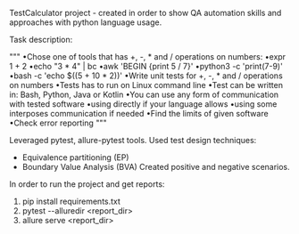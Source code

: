 TestCalculator project - created in order to show QA automation skills and approaches with python language usage.

Task description:

"""
•Chose one of tools that has +, -, * and / operations on
numbers:
•expr 1 + 2
•echo "3 * 4" | bc
•awk 'BEGIN {print 5 / 7}'
•python3 -c 'print(7-9)'
•bash -c 'echo $((5 + 10 * 2))'
•Write unit tests for +, -, * and / operations on numbers
•Tests has to run on Linux command line
•Test can be written in: Bash, Python, Java or Kotlin
•You can use any form of communication with tested
software
•using directly if your language allows
•using some interposes communication if needed
•Find the limits of given software
•Check error reporting
"""

Leveraged pytest, allure-pytest tools.
Used test design techniques:

- Equivalence partitioning (EP)
- Boundary Value Analysis (BVA)
  Created positive and negative scenarios.

In order to run the project and get reports:

1. pip install requirements.txt
2. pytest --alluredir <report_dir>
3. allure serve <report_dir>